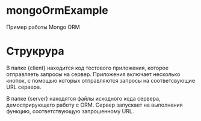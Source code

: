 # mongoOrmExample
Пример работы Mongo ORM

# Струкрура 
В папке {client} находится код тестового приложения, которое отправляеть запросы на сервер. 
Приложения включает несколько кнопок, с помощью которых отправляются запросы на соответсвующие URL сервера.

В папке {server} находятся файлы исходного кода сервера, демострирующего работу с ORM.
Сервер запускает на выполнения функцию, соответствующую запрошенному URL. 

